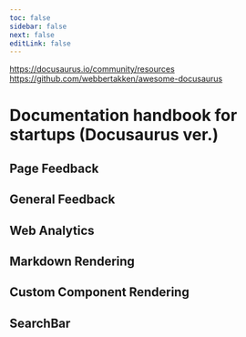 ```yaml
---
toc: false
sidebar: false
next: false
editLink: false
---
```


https://docusaurus.io/community/resources
https://github.com/webbertakken/awesome-docusaurus

# Documentation handbook for startups (Docusaurus ver.)

## Page Feedback

## General Feedback

## Web Analytics

## Markdown Rendering

## Custom Component Rendering

## SearchBar
